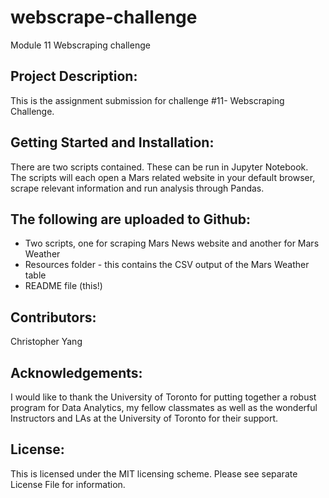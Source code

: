 # webscrape-challenge
Module 11 Webscraping challenge

## Project Description:
This is the assignment submission for challenge #11- Webscraping Challenge. 

## Getting Started and Installation:
There are two scripts contained. These can be run in Jupyter Notebook. The scripts will each open a Mars related website in your default browser, scrape relevant information and run analysis through Pandas.

## The following are uploaded to Github:
* Two scripts, one for scraping Mars News website and another for Mars Weather
* Resources folder - this contains the CSV output of the Mars Weather table
* README file (this!)

## Contributors:
Christopher Yang

## Acknowledgements:
I would like to thank the University of Toronto for putting together a robust program for Data Analytics, my fellow classmates as well as the wonderful Instructors and LAs at the University of Toronto for their support.

## License:
This is licensed under the MIT licensing scheme. Please see separate License File for information.
